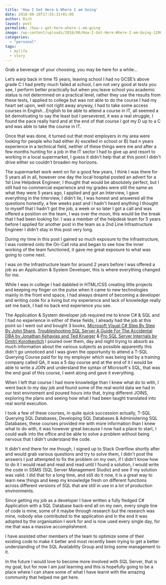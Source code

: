 ```yaml
---
title: 'How I Got Here & Where I am Going'
date: 2018-08-28T17:55:31+01:00
author: Rich
layout: post
permalink: /how-i-got-here-where-i-am-going
image: /wp-content/uploads/2018/08/How-I-Got-Here-Where-I-am-Going-1200x280.png
categories:
  - "personal"
tags:
  - mylife
  - story
---
```

Grab a beverage of your choosing, you may be here for a while&#8230;

Let’s warp back in time 15 years, leaving school I had no GCSE’s above grade C I had pretty much failed at school, I am not very good at tests you see, I perform better practically but when you leave school you academic status is not determined on a practical level, rather they use the results from these tests, I applied to college but was not able to do the course I had my heart set upon, well not right away anyway, I had to take some access courses in English…English to be able to attend a course in IT, all seemed a bit demotivating to say the least but I persevered, it was a real struggle, I found the pace really hard and at the end of that course I got my D up to a C and was able to take the course in IT.

<!--more-->

Once that was done, it turned out that most employers in my area were looking for people who had either A) excelled in school or B) had n years experience in a technical field, neither of these things were me and after a few months hunting for a job in the IT sector I had to give up and resort to working in a local supermarket, I guess it didn't help that at this point I didn't drive either so couldn't broaden my horizons.

The supermarket work went on for a good few years, I think I was there for 5 years all in all, however one day the local hospital posted an advert for a 1st Line Helpdesk Engineer, I thought that would be absolutely perfect, but I still had no commercial experience and my grades were still the same as what they were 5 years ago, I applied and got an Interview, I gave everything in the Interview, I didn't lie, I was honest and answered all the questions honestly, a few weeks past and I hadn't heard anything I thought to myself that I hadn't got the job, a week or so later I got a call and was offered a position on the team, I was over the moon, this would be the break that I had been looking for. I was a member of the helpdesk team for 5 years before I applied for another post in the team as a 2nd Line Infrastructure Engineer I didn't stay in this post very long.

During my time in this post I gained so much exposure to the Infrastructure, I was rostered onto the On-Call rota and began to see how the inner working of the team functioned, it gave me great exposure to what was going to come next.

I was on the Infrastructure team for around 2 years before I was offered a job as an Application & System Developer, this is where everything changed for me.

While I was in college I had dabbled in HTML/CSS creating little projects and keeping my finger on the pulse when it came to new technologies mainly in the front end space, I had always dreamt of becoming a developer and writing code for a living but my experience and lack of knowledge really set me back, I had no back end experience you see.

The Application & System developer job required me to know C# & SQL and I had no experience in either of these fields, I already had the job at this point so I went out and bought 3 books, [Microsoft Visual C# Step By Step By John Sharp](https://www.amazon.co.uk/Microsoft-Visual-Developer-Reference-Paperback/dp/1509301046/ref=sr_1_1?ie=UTF8&qid=1535475235&sr=8-1&keywords=9781509301041), [Troubleshooting SQL Server A Guide For The Accidental DBA by Jonathan Kehayias and Ted Krueger](https://www.amazon.co.uk/Troubleshooting-SQL-Server-Guide-Accidental-ebook/dp/B00DQ9JYG8/ref=sr_1_1?ie=UTF8&qid=1535475175&sr=8-1&keywords=Troubleshooting+SQL+Server+A+Guide+For+The+Accidental+DBA+by+Jonathan+Kehayias+and+Ted+Krueger) & [Pro SQL Server Internals by Dmitri Korotkevitch](https://www.amazon.co.uk/Pro-Server-Internals-Dmitri-Korotkevitch-ebook/dp/B01MRS3KP6/ref=sr_1_1?ie=UTF8&qid=1535475155&sr=8-1&keywords=Pro+SQL+Server+Internals+by+Dmitri+Korotkevitch) I poured over them, day and night trying to absorb as much information about the various subjects as possible apparently this didn't go unnoticed and I was given the opportunity to attend a T-SQL Querying Course paid for by my employer which was being led by a training company called QA, it was a 5 day course and at the end of it I would be able to write a JOIN and understand the syntax of Microsoft's SQL, that was the end goal of this course, I went along and gave it everything.

When I left that course I had more knowledge than I knew what do to with, I went back to my day job and found some of the real world data we had in our test enviroment and poured hours into that, trying different JOINS, exploring the plans and seeing how what I had been taught translated into real world execution.

I took a few of these courses, in quite quick succession actually, T-SQL Querying SQL Databases, Developing SQL Databases & Administering SQL Databases, these courses provided me with more information than I knew what to do with, it was however great because I now had a place to start, I could walk into the office and be able to solve a problem without being nervous that I didn't understand the code.

It didn't end there for me though, I signed up to Stack Overflow shortly after and would grab various questions and try to solve them, I didn't post the answers I just attempted to fix the problem on my own, if I didn't know how to do it I would read and read and read until I found a solution, I would write the code in SSMS (SQL Server Management Studio) and see if my solution was valid. I did that for a long time, and still do it now, it is a great way to learn new things and keep my knowledge fresh on different functions across different versions of SQL that are still in use in a lot of production environments.

Since getting my job as a developer I have written a fully fledged C# Application with a SQL Database back-end all on my own, every single line of code is mine, some of it maybe through research but the research was mine, nobody else contributed to the application and in the end it was adopted by the organisation I work for and is now used every single day, for me that was a massive accomplishment.

I have assisted other members of the team to optimize some of their existing code to make it better and most recently been trying to get a better understanding of the SQL Availability Group and bring some management to it.

In the future I would love to become more involved with SQL Server, that is my goal, but for now I am just learning and this is hopefully going to be a place where I can share some of what I have learnt with the amazing community that helped me get here.